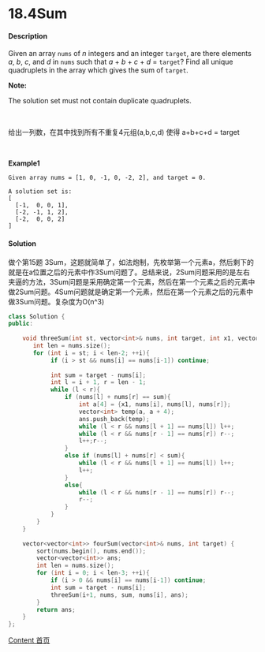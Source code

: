 # 18.4Sum

#### Description

Given an array `nums` of *n* integers and an integer `target`, are there elements *a*, *b*, *c*, and *d* in `nums` such that *a* + *b* + *c* + *d* = `target`? Find all unique quadruplets in the array which gives the sum of `target`.

**Note:**

The solution set must not contain duplicate quadruplets.

<br>

给出一列数，在其中找到所有不重复4元组(a,b,c,d) 使得 a+b+c+d = target

<br>

**Example1**


```
Given array nums = [1, 0, -1, 0, -2, 2], and target = 0.

A solution set is:
[
  [-1,  0, 0, 1],
  [-2, -1, 1, 2],
  [-2,  0, 0, 2]
]
```



#### Solution

做个第15题 3Sum，这题就简单了，如法炮制，先枚举第一个元素a，然后剩下的就是在a位置之后的元素中作3Sum问题了。总结来说，2Sum问题采用的是左右夹逼的方法，3Sum问题是采用确定第一个元素，然后在第一个元素之后的元素中做2Sum问题。4Sum问题就是确定第一个元素，然后在第一个元素之后的元素中做3Sum问题。复杂度为O(n^3)

```c++
class Solution {
public:
    
    void threeSum(int st, vector<int>& nums, int target, int x1, vector<vector<int>> &ans){
       int len = nums.size();
       for (int i = st; i < len-2; ++i){
            if (i > st && nums[i] == nums[i-1]) continue;
            
            int sum = target - nums[i];
            int l = i + 1, r = len - 1;
            while (l < r){
                if (nums[l] + nums[r] == sum){
                    int a[4] = {x1, nums[i], nums[l], nums[r]};
                    vector<int> temp(a, a + 4);
                    ans.push_back(temp);
                    while (l < r && nums[l + 1] == nums[l]) l++;
                    while (l < r && nums[r - 1] == nums[r]) r--;
                    l++;r--;
                }
                else if (nums[l] + nums[r] < sum){
                    while (l < r && nums[l + 1] == nums[l]) l++;
                    l++;
                }
                else{
                    while (l < r && nums[r - 1] == nums[r]) r--;
                    r--;
                }
            }
        } 
    }
    
    vector<vector<int>> fourSum(vector<int>& nums, int target) {
        sort(nums.begin(), nums.end());
        vector<vector<int>> ans;
        int len = nums.size();
        for (int i = 0; i < len-3; ++i){
            if (i > 0 && nums[i] == nums[i-1]) continue;
            int sum = target - nums[i];
            threeSum(i+1, nums, sum, nums[i], ans);
        }
        return ans;
    }
};
```



[Content   首页](../README.md)

